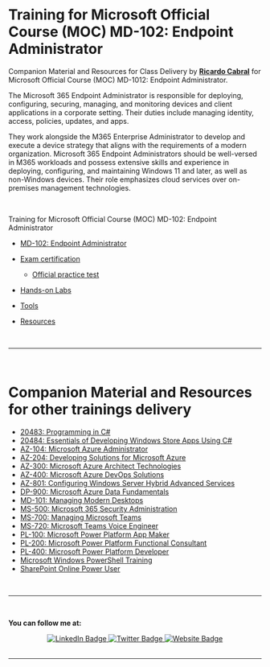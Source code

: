 <a id="top" />

# Training for Microsoft Official Course (MOC) MD-102: Endpoint Administrator

Companion Material and Resources for Class Delivery by [**Ricardo Cabral**](https://www.rramoscabral.com) for Microsoft Official Course (MOC) MD-1012: Endpoint Administrator.


The Microsoft 365 Endpoint Administrator is responsible for deploying, configuring, securing, managing, and monitoring devices and client applications in a corporate setting. Their duties include managing identity, access, policies, updates, and apps.

They work alongside the M365 Enterprise Administrator to develop and execute a device strategy that aligns with the requirements of a modern organization. Microsoft 365 Endpoint Administrators should be well-versed in M365 workloads and possess extensive skills and experience in deploying, configuring, and maintaining Windows 11 and later, as well as non-Windows devices. Their role emphasizes cloud services over on-premises management technologies.

<br/>

Training for Microsoft Official Course (MOC) MD-102: Endpoint Administrator

- [MD-102: Endpoint Administrator](./about-the-course.md)

- [Exam certification](./exam.md)
    - [Official practice test](https://www.measureup.com/practice-test-md-102-endpoint-administrator-exam.html#u5)
    <!-- - [Free Practice Assessments](###) -->

- [Hands-on Labs](./hands-on-labs.md)

<!-- - [Software List for Hands-on Labs](./Lab-Setup.md) -->

- [Tools](./tools.md)

<!-- - [Samples](./samples.md) -->

<!-- - [Licensing & Pricing](./licensing-pricing.md) -->

- [Resources](./resources.md)

<!-- - [User groups](./usergroups.md) -->

<!-- - [Microsoft customer stories](./microsoft-customer-stories.md) -->


<br>

<!-- ---  -->

<!-- <br/> -->

<!-- <a id="otherpptraining" />  -->

<!-- <br>  -->

---

<br/>

<a id="othergeneraltraining" />

# Companion Material and Resources for other trainings delivery

- [20483: Programming in C#](https://github.com/rramoscabral/20483---Training---Programming-in-C-Sharp)
- [20484: Essentials of Developing Windows Store Apps Using C#](https://github.com/rramoscabral/20484---Training---Essentials-of-Developing-Windows-Store-Apps-Using-C-Sharp)
- [AZ-104: Microsoft Azure Administrator](https://az-104.rramoscabral.com/)
- [AZ-204: Developing Solutions for Microsoft Azure](https://az-204.rramoscabral.com/)
- [AZ-300: Microsoft Azure Architect Technologies](http://az-300.rramoscabral.com/)
- [AZ-400: Microsoft Azure DevOps Solutions](https://az-400.rramoscabral.com/)
- [AZ-801: Configuring Windows Server Hybrid Advanced Services](https://az-801.rramoscabral.com)
- [DP-900: Microsoft Azure Data Fundamentals](https://dp-900.rramoscabral.com)
- [MD-101: Managing Modern Desktops](https://md-101.rramoscabral.com/)
- [MS-500: Microsoft 365 Security Administration](https://github.com/rramoscabral/MS-500---Training---Microsoft-365-Security-Administration)
- [MS-700: Managing Microsoft Teams](https://ms-700.rramoscabral.com/)
- [MS-720: Microsoft Teams Voice Engineer](https://ms-720.rramoscabral.com/)
- [PL-100: Microsoft Power Platform App Maker](https://pl-100.rramoscabral.com)
- [PL-200: Microsoft Power Platform Functional Consultant](https://pl-200.rramoscabral.com)
- [PL-400: Microsoft Power Platform Developer](https://pl-400.rramoscabral.com)
- [Microsoft Windows PowerShell Training](https://github.com/rramoscabral/MSPowerShell---Training---Microsoft-Windows-PowerShell)
- [SharePoint Online Power User](http://msspopoweruser.rramoscabral.com/)

<br/>

---

<a id="followme" />

<br/>

**You can follow me at:**

<div id="badges" align="center">
  <a href="https://www.linkedin.com/in/rrcabral">
    <img src="https://img.shields.io/badge/LinkedIn-blue?style=for-the-badge&logo=linkedin&logoColor=white" alt="LinkedIn Badge"/>
  </a>
  <a href="https://twitter.com/rramoscabral">
    <img src="https://img.shields.io/badge/Twitter-blue?style=for-the-badge&logo=twitter&logoColor=white" alt="Twitter Badge"/>
  </a>
   <a href="https://www.rramoscabral.com">
    <img src="https://img.shields.io/badge/Website-blue?style=for-the-badge&logo=Website&logoColor=white" alt="Website Badge"/>
  </a>
</div>


<br/>

---

<br/>




